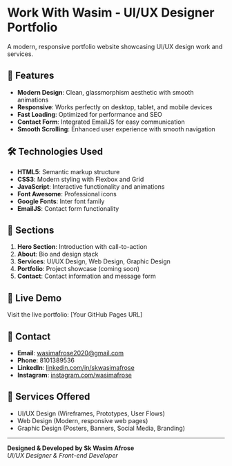 # Work With Wasim - UI/UX Designer Portfolio

A modern, responsive portfolio website showcasing UI/UX design work and services.

## 🎨 Features

- **Modern Design**: Clean, glassmorphism aesthetic with smooth animations
- **Responsive**: Works perfectly on desktop, tablet, and mobile devices
- **Fast Loading**: Optimized for performance and SEO
- **Contact Form**: Integrated EmailJS for easy communication
- **Smooth Scrolling**: Enhanced user experience with smooth navigation

## 🛠️ Technologies Used

- **HTML5**: Semantic markup structure
- **CSS3**: Modern styling with Flexbox and Grid
- **JavaScript**: Interactive functionality and animations
- **Font Awesome**: Professional icons
- **Google Fonts**: Inter font family
- **EmailJS**: Contact form functionality

## 📱 Sections

1. **Hero Section**: Introduction with call-to-action
2. **About**: Bio and design stack
3. **Services**: UI/UX Design, Web Design, Graphic Design
4. **Portfolio**: Project showcase (coming soon)
5. **Contact**: Contact information and message form

## 🚀 Live Demo

Visit the live portfolio: [Your GitHub Pages URL]

## 📧 Contact

- **Email**: wasimafrose2020@gmail.com
- **Phone**: 8101389536
- **LinkedIn**: [linkedin.com/in/skwasimafrose](https://linkedin.com/in/skwasimafrose)
- **Instagram**: [instagram.com/wasimafrose](https://instagram.com/wasimafrose)

## 🎯 Services Offered

- UI/UX Design (Wireframes, Prototypes, User Flows)
- Web Design (Modern, responsive web pages)
- Graphic Design (Posters, Banners, Social Media, Branding)

---

**Designed & Developed by Sk Wasim Afrose**  
*UI/UX Designer & Front-end Developer* 